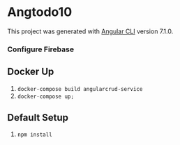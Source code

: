 # Angtodo10

This project was generated with [Angular CLI](https://github.com/angular/angular-cli) version 7.1.0.

### Configure Firebase

## Docker Up

1) `docker-compose build angularcrud-service`
2) `docker-compose up;`

## Default Setup

1) `npm install`
